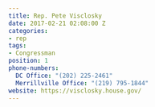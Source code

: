 ```yaml
---
title: Rep. Pete Visclosky
date: 2017-02-21 02:08:00 Z
categories:
- rep
tags:
- Congressman
position: 1
phone-numbers:
  DC Office: "(202) 225-2461"
  Merrillville Office: "(219) 795-1844"
website: https://visclosky.house.gov/
---
```


